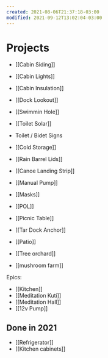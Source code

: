 ```yaml
---
created: 2021-08-06T21:37:18-03:00
modified: 2021-09-12T13:02:04-03:00
---
```


# Projects

- [[Cabin Siding]]
- [[Cabin Lights]]
- [[Cabin Insulation]]

- [[Dock Lookout]]

- [[Swimmin Hole]]

- [[Toilet Solar]]
- Toilet / Bidet Signs

- [[Cold Storage]]

- [[Rain Barrel Lids]]
- [[Canoe Landing Strip]]
- [[Manual Pump]]
- [[Masks]]
- [[POL]]
- [[Picnic Table]]
- [[Tar Dock Anchor]]
- [[Patio]]
- [[Tree orchard]]
- [[mushroom farm]]


Epics:

- [[Kitchen]]
- [[Meditation Kuti]]
- [[Meditation Hall]]
- [[12v Pump]]

## Done in 2021

- [[Refrigerator]]
- [[Kitchen cabinets]]

